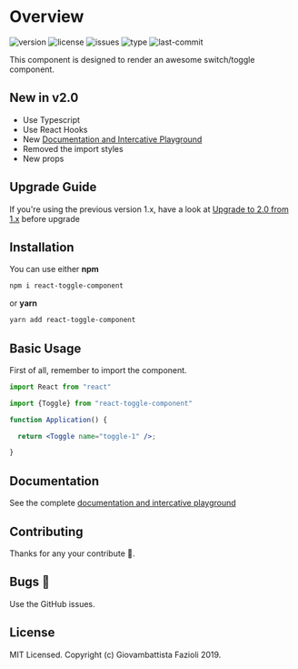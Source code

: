 # Overview

![version](https://img.shields.io/npm/v/react-toggle-component.svg)
![license](https://img.shields.io/npm/l/react-toggle-component.svg)
![issues](https://img.shields.io/github/issues/gfazioli/react-toggle.svg)
![type](https://img.shields.io/npm/types/react-toggle-component.svg)
![last-commit](https://img.shields.io/github/last-commit/gfazioli/react-toggle.svg)

This component is designed to render an awesome switch/toggle component.

## New in v2.0

* Use Typescript
* Use React Hooks
* New [Documentation and Intercative Playground](https://gfazioli.github.io/react-toggle/)
* Removed the import styles
* New props

## Upgrade Guide

If you're using the previous version 1.x, have a look at [Upgrade to 2.0 from 1.x](https://gfazioli.github.io/react-toggle) before upgrade

## Installation

You can use either **npm**

```bash
npm i react-toggle-component
```

or **yarn**

```bash
yarn add react-toggle-component
```

## Basic Usage

First of all, remember to import the component.

```jsx
import React from "react"

import {Toggle} from "react-toggle-component"

function Application() {

  return <Toggle name="toggle-1" />;

}
```

## Documentation

See the complete [documentation and intercative playground](https://gfazioli.github.io/react-toggle/)


## Contributing

Thanks for any your contribute 👏.

## Bugs 🐛

Use the GitHub issues.

## License

MIT Licensed. Copyright (c) Giovambattista Fazioli 2019.
